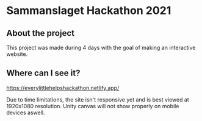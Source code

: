 # Sammanslaget Hackathon 2021

## About the project
This project was made during 4 days with the goal of making an interactive website.

## Where can I see it?
<a href="https://everylittlehelpshackathon.netlify.app/">https://everylittlehelpshackathon.netlify.app/</a>

Due to time limitations, the site isn't responsive yet and is best viewed at 1920x1080 resolution.
Unity canvas will not show properly on mobile devices aswell.
